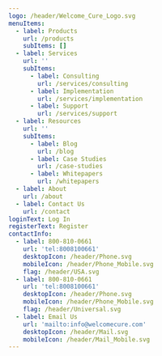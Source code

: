 ```yaml
---
logo: /header/Welcome_Cure_Logo.svg
menuItems:
  - label: Products
    url: /products
    subItems: []
  - label: Services
    url: ''
    subItems:
      - label: Consulting
        url: /services/consulting
      - label: Implementation
        url: /services/implementation
      - label: Support
        url: /services/support
  - label: Resources
    url: ''
    subItems:
      - label: Blog
        url: /blog
      - label: Case Studies
        url: /case-studies
      - label: Whitepapers
        url: /whitepapers
  - label: About
    url: /about
  - label: Contact Us
    url: /contact
loginText: Log In
registerText: Register
contactInfo:
  - label: 800-810-0661
    url: 'tel:8008100661'
    desktopIcon: /header/Phone.svg
    mobileIcon: /header/Phone_Mobile.svg
    flag: /header/USA.svg
  - label: 800-810-0661
    url: 'tel:8008100661'
    desktopIcon: /header/Phone.svg
    mobileIcon: /header/Phone_Mobile.svg
    flag: /header/Universal.svg
  - label: Email Us
    url: 'mailto:info@welcomecure.com'
    desktopIcon: /header/Mail.svg
    mobileIcon: /header/Mail_Mobile.svg
---
```


